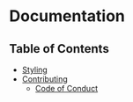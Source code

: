 # Documentation

## Table of Contents

- [Styling](STYLING.md)
- [Contributing](CONTRIBUTING.md)
  - [Code of Conduct](CODE_OF_CONDUCT.md)